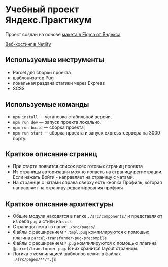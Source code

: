 # Учебный проект Яндекс.Практикум

Проект создан на основе [макета в Figma от Яндекса](https://www.figma.com/file/24EUnEHGEDNLdOcxg7ULwV/Chat?node-id=0%3A1)

[Веб-хостинг в Netlify](https://vigilant-booth-8cb191.netlify.app/)

## Используемые инструменты

- Parcel для сборки проекта
- шаблонизатор Pug
- локальная раздача статики через Express
- SCSS

## Используемые команды

- `npm install` — установка стабильной версии,
- `npm run dev` — запуск проекта локально,
- `npm run build` — сборка проекта,
- `npm run start` — сборка проекта и запуск express-сервера на 3000 порту.

## Краткое описание страниц 
- При старте появится список всех готовых страниц проекта
- Из страницы авторизации можно попасть на страницу регистрации. Если нажать Войти - направляет на страницу с чатами.
- На странице с чатами справа сверху есть кнопка Профиль, которая направляет на страницу редактирования профиля

## Краткое описание архитектуры
- Общие модули находятся в папке `./src/components/` и представляют из себя `pug` и стили на `scss` 
- Страницы лежат в папке `./src/pages/`
- Файлы с расширением `*.tmpl.pug` компилируются с помощью плагина `parcel-transformer-pug-precompile`
- Файлы с расширением `*.pug` компилируются с помощью плагина `@parcel/transformer-pug`. В них хранится layout страницы.
- Логика с компиляцией шаблонов лежит в файлах `./src/pages/**/*.js`